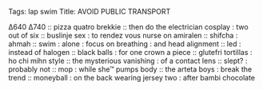 Tags: lap swim
Title: AVOID PUBLIC TRANSPORT
  
∆640 ∆740 :: pizza quatro brekkie :: then do the electrician cosplay : two out of six :: buslinje sex : to rendez vous nurse on amiralen :: shifcha : ahmah :: swim : alone : focus on breathing : and head alignment :: led : instead of halogen :: black balls : for one crown a piece :: glutefri tortillas : ho chi mihn style :: the mysterious vanishing : of a contact lens :: slept? : probably not :: mop : while she™ pumps body :: the arteta boys : break the trend :: moneyball : on the back wearing jersey two : after bambi chocolate